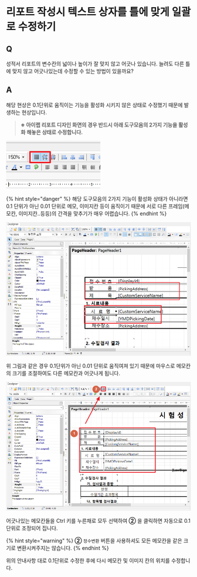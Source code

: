 # 리포트 작성시 텍스트 상자를 틀에 맞게 일괄로 수정하기

## Q

성적서 리포트의 변수칸의 넓이나 높이가 잘 맞지 않고 어긋나 있습니다. 늘려도 다른 틀에 맞지 않고 어긋나있는데 수정할 수 있는 방법이 있을까요?

## A

해당 현상은 0.1단위로 움직이는 기능을 활성화 시키지 않은 상태로 수정했기 때문에 발생하는 현상입니다.

> **※ 아이랩 리포트 디자인 화면의 경우 반드시 아래 도구모음의 2가지 기능을 활성화 해놓은 상태로 수정합니다.**

![&#xAC01; &#xD504;&#xB808;&#xC784;&#xC744; &#xC815;&#xC218;&#xB85C; &#xACE0;&#xC815;&#xC2DC;&#xCF1C;&#xC8FC;&#xB294; &#xAE30;&#xB2A5;](../../.gitbook/assets/17%20%285%29.png)

{% hint style="danger" %}
해당 도구모음의 2가지 기능이 활성화 상태가 아니라면 0.1 단위가 아닌 0.01 단위로 메모, 이미지칸 등이 움직이기 때문에 서로 다른 프레임\(메모칸, 이미지칸..등등\)의 간격을 맞추기가 매우 어렵습니다.
{% endhint %}

![&#xD2C0;&#xC758; &#xAC04;&#xACA9;&#xC774; &#xC81C;&#xB300;&#xB85C; &#xB9DE;&#xB294; &#xC54A;&#xB294; &#xACBD;&#xC6B0;](../../.gitbook/assets/1.png)

위 그림과 같은 경우 0.1단위가 아닌 0.01 단위로 움직여져 있기 때문에 마우스로 메모칸의 크기를 조절하여도 다른 메모칸과 어긋나게 됩니다.

![&#xD2C0;&#xC5B4;&#xC9C4; &#xC140;&#xB4E4;&#xC744; &#xBAA8;&#xB450; &#xC815;&#xC218;&#xAC12;&#xC73C;&#xB85C; &#xB9DE;&#xCDB0;&#xC8FC;&#xB294; &#xACFC;&#xC815;](../../.gitbook/assets/16%20%286%29.png)

어긋나있는 메모칸들을 Ctrl 키를 누른채로 모두 선택하여 **②** 을 클릭하면 자동으로 0.1단위로 조정되어 집니다.  

{% hint style="warning" %}
**②** `정수변환` 버튼을 사용하셔도 모든 메모칸을 같은 크기로 변환시켜주지는 않습니다.
{% endhint %}

위의 안내사항 대로 0.1단위로 수정한 후에 다시 메모칸 및 이미지 칸의 위치를 수정합니다.

